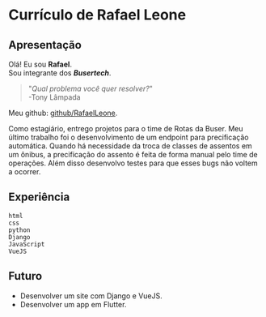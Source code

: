 # Currículo de Rafael Leone

## Apresentação

Olá!
Eu sou **Rafael**.  
Sou integrante dos ***Busertech***.  
> "*Qual problema você quer resolver?*"  
> -Tony Lâmpada

Meu github: [github/RafaelLeone](https://github.com/RafaelLeone).

Como estagiário, entrego projetos para o time de Rotas da Buser.
Meu último trabalho foi o desenvolvimento de um endpoint para precificação automática. Quando há necessidade da troca de classes de assentos em um ônibus, a precificação do assento é feita de forma manual pelo time de operações.
Além disso desenvolvo testes para que esses bugs não voltem a ocorrer.

## Experiência

`html`  
`css`  
`python`  
`Django`  
`JavaScript`  
`VueJS`

## Futuro

- Desenvolver um site com Django e VueJS.  
- Desenvolver um app em Flutter.

